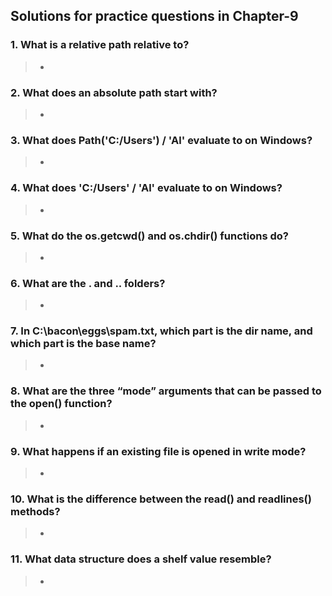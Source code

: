 ## Solutions for practice questions in Chapter-9
### 1. What is a relative path relative to?
> - 
### 2. What does an absolute path start with?
> - 
### 3. What does Path('C:/Users') / 'Al' evaluate to on Windows?
> - 
### 4. What does 'C:/Users' / 'Al' evaluate to on Windows?
> - 
### 5. What do the os.getcwd() and os.chdir() functions do?
> - 
### 6. What are the . and .. folders?
> - 
### 7. In C:\bacon\eggs\spam.txt, which part is the dir name, and which part is the base name?
> - 
### 8. What are the three “mode” arguments that can be passed to the open() function?
> - 
### 9. What happens if an existing file is opened in write mode?
> - 
### 10. What is the difference between the read() and readlines() methods?
> - 
### 11. What data structure does a shelf value resemble?
> - 